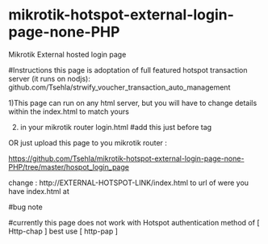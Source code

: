# mikrotik-hotspot-external-login-page-none-PHP
Mikrotik External hosted login page

#Instructions
this page is adoptation of full featured hotspot transaction server (it runs on nodjs):  github.com/Tsehla/strwify_voucher_transaction_auto_management

1)This page can run on any html server, but you will have to change details within the index.html to match yours

2) in your mikrotik router login.html #add this just before <body> tag
  
  <script type="text/javascript">//checks for internet connection//en if available show external login//if not available show default mikrotik

	if(navigator.onLine){
		window.open('http://EXTERNAL-HOTSPOT-LINK/index.html?login=true&error=$(error)&link-login-only=$(link-login-only)&link-orig=$(link-orig)&chap-id=$(chap-id)&chap-challenge=$(chap-challenge)&link-orig-esc=$(link-orig-esc)&mac-esc=$(mac-esc)&username=$(username)', '_self');//open link where hotspot is at  
	}
	
</script>

OR just upload this page to you mikrotik router :

https://github.com/Tsehla/mikrotik-hotspot-external-login-page-none-PHP/tree/master/hospot_login_page

change : http://EXTERNAL-HOTSPOT-LINK/index.html to url of were you have index.html at


#bug note

#currently this page does not work with Hotspot authentication method of [ Http-chap ] best use [ http-pap ]
